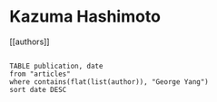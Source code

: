 # Kazuma Hashimoto

[[authors]]

```dataview

TABLE publication, date
from "articles"
where contains(flat(list(author)), "George Yang")
sort date DESC

```